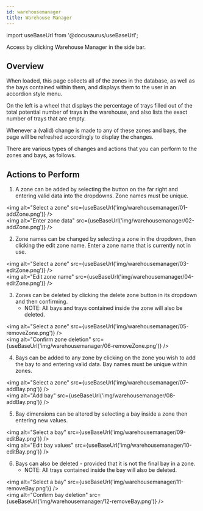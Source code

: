 ```yaml
---
id: warehousemanager
title: Warehouse Manager
---
```

import useBaseUrl from '@docusaurus/useBaseUrl';

Access by clicking Warehouse Manager in the side bar.


## Overview

When loaded, this page collects all of the zones in the database, as well as the bays contained within them, and displays them to the user in an accordion style menu.

On the left is a wheel that displays the percentage of trays filled out of the total potential number of trays in the warehouse, and also lists the exact number of trays that are empty.

Whenever a (valid) change is made to any of these zones and bays, the page will be refreshed accordingly to display the changes.

There are various types of changes and actions that you can perform to the zones and bays, as follows.

## Actions to Perform

1. A zone can be added by selecting the button on the far right and entering valid data into the dropdowns. Zone names must be unique.

<img alt="Select a zone" src={useBaseUrl('img/warehousemanager/01-addZone.png')} />  
<img alt="Enter zone data" src={useBaseUrl('img/warehousemanager/02-addZone.png')} />  

2. Zone names can be changed by selecting a zone in the dropdown, then clicking the edit zone name. Enter a zone name that is currently not in use.

<img alt="Select a zone" src={useBaseUrl('img/warehousemanager/03-editZone.png')} />  
<img alt="Edit zone name" src={useBaseUrl('img/warehousemanager/04-editZone.png')} />  

3. Zones can be deleted by clicking the delete zone button in its dropdown and then confirming.
    * NOTE: All bays and trays contained inside the zone will also be deleted.
    
<img alt="Select a zone" src={useBaseUrl('img/warehousemanager/05-removeZone.png')} />  
<img alt="Confirm zone deletion" src={useBaseUrl('img/warehousemanager/06-removeZone.png')} /> 

4. Bays can be added to any zone by clicking on the zone you wish to add the bay to and entering valid data. Bay names must be unique within zones.

<img alt="Select a zone" src={useBaseUrl('img/warehousemanager/07-addBay.png')} />  
<img alt="Add bay" src={useBaseUrl('img/warehousemanager/08-addBay.png')} /> 

5. Bay dimensions can be altered by selecting a bay inside a zone then entering new values.

<img alt="Select a bay" src={useBaseUrl('img/warehousemanager/09-editBay.png')} />  
<img alt="Edit bay values" src={useBaseUrl('img/warehousemanager/10-editBay.png')} /> 

6. Bays can also be deleted - provided that it is not the final bay in a zone.
    * NOTE: All trays contained inside the bay will also be deleted.
    
<img alt="Select a bay" src={useBaseUrl('img/warehousemanager/11-removeBay.png')} />  
<img alt="Confirm bay deletion" src={useBaseUrl('img/warehousemanager/12-removeBay.png')} />
